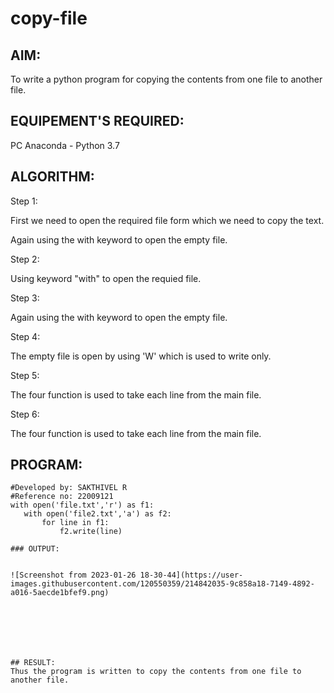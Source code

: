 # copy-file
## AIM:
To write a python program for copying the contents from one file to another file.
## EQUIPEMENT'S REQUIRED: 
PC
Anaconda - Python 3.7
## ALGORITHM: 

Step 1:

First we need to open the required file form which we need to copy the text.

Again using the with keyword to open the empty file.

Step 2:

Using keyword "with" to open the requied file.

Step 3:

Again using the with keyword to open the empty file.

Step 4:

The empty file is open by using 'W' which is used to write only.

Step 5:

The four function is used to take each line from the main file.

Step 6:

The four function is used to take each line from the main file.



## PROGRAM:
 ```
#Developed by: SAKTHIVEL R
#Reference no: 22009121
with open('file.txt','r') as f1:
    with open('file2.txt','a') as f2:
        for line in f1:
            f2.write(line)

### OUTPUT:


![Screenshot from 2023-01-26 18-30-44](https://user-images.githubusercontent.com/120550359/214842035-9c858a18-7149-4892-a016-5aecde1bfef9.png)







## RESULT:
Thus the program is written to copy the contents from one file to another file.
